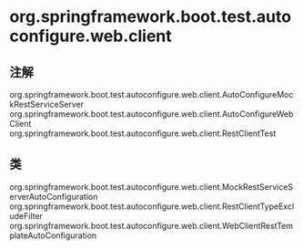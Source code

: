 # org.springframework.boot.test.autoconfigure.web.client

## 注解

org.springframework.boot.test.autoconfigure.web.client.AutoConfigureMockRestServiceServer
org.springframework.boot.test.autoconfigure.web.client.AutoConfigureWebClient
org.springframework.boot.test.autoconfigure.web.client.RestClientTest

## 类

org.springframework.boot.test.autoconfigure.web.client.MockRestServiceServerAutoConfiguration
org.springframework.boot.test.autoconfigure.web.client.RestClientTypeExcludeFilter
org.springframework.boot.test.autoconfigure.web.client.WebClientRestTemplateAutoConfiguration




